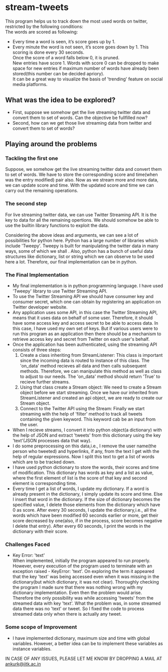 # stream-tweets
This program helps us to track down the most used words on twitter, restricted by the following conditions:  
The words are scored as following:  
* Every time a word is seen, it’s score goes up by 1.  
* Every minute the word is not seen, it’s score goes down by 1. This scoring is done every 30 seconds.  
Once the score of a word falls below 0, it is pruned.  
New entries have score 1. Words with score 0 can be dropped to make space for new entries if maximum number of words have already been stored(this number can be decided apriory).  
It can be a great way to visualize the basis of 'trending' feature on social media platforms.

## What was the idea to be explored?  
* First, suppose we somehow get the live streaming twitter data and convert them to set of words. Can the objective be fullfilled now?  
* Second, how can we get those live streaming data from twitter and convert them to set of words?

## Playing around the problems
### Tackling the first one
Suppose, we somehow get the live streaming twitter data and convert them to set of words. We have to store the corresponding score and time(when was the entry modified) pair also. Now as we stream more and more data, we can update score and time. With the updated score and time we can carry out the remaining operations.
### The second step
For live streaming twitter data, we can use Twitter Streaming API. It is the key to data for all the remaining opertions. We should somehow be able to use the builtin library functions to exploit the data.  

Considering the above ideas and arguments, we can see a lot of possibilities for python here. Python has a large number of libraries which include 'Tweepy'. Tweepy is built for manipulating the twitter data in many ways, some of which we shall . Also, python has a bunch of useful data structures like dictionary, list or string which we can observe to be used here a lot. Therefore, our final implementation can be in python.
### The Final Implementation
* My final implementation is in python programming language. I have used 'Tweepy' library to use Twitter Streaming API.
* To use the Twitter Streaming API we should have consumer key and consumer secret, which one can obtain by registering an application on Twitter developer website.  
* Any application uses some API, in this case the Twitter Streaming API, means that it uses data on behalf of some user. Therefore, it should have some access key and access secret to be able to access data. In this case, I have used my own set of keys. But if various users were to run this program as an application then there should be a mechanism to retrieve access key and secret from Twitter on each user's behalf.  
* Once the application has been authenticated, using the streaming API consists of three steps:
  1. Create a class inheriting from StreamListener: This class is important since the incoming data is routed to instance of this class. The 'on_data' method recieves all data and then calls subsequent methods. Therefore, we can manipulate this method as well as class to adjust to our needs. The 'on_data' method should return 'True' to recieve further streams.
  2. Using that class create a Stream object: We need to create a Stream object before we start streaming. Once we have our inherited from StreamListener and created an api object, we are ready to create our Stream object.
  3. Connect to the Twitter API using the Stream: Finally we start streaming with the help of 'filter' method to track all tweets containing the given keyword. This keyword cab be an input from the user.  
* When I recieve streams, I convert it into python object(a dictionary) with the help of JSON and extract 'tweets' from this dictionary using the key 'text'(JSON processes data that way).  
* I do some preprocessing on this data,i.e., I remove the user name(the person who tweeted) and hyperlinks, if any, from the text I get with the help of regular expressions. Now I split this text to get a list of words which are to be tracked down.
* I have used python dictionary to store the words, their scores and time of modification. This dictionary has words as key and a list as value, where the first element of list is the score of that key and second element is corresponding time.
* Every time I get a list of words, I update my dictionary. If a word is already present in the dictionary, I simply update its score and time. Else I insert that word in the dictionary. If the size of dictionary becomes the specified value, I delete those elements from the dictionary which have 0 as score. After every 30 seconds, I update the dictionary,i.e., all the words which have been modified 60 seconds earlier or more, get their score decreased by one(also, if in the process, score becomes negative I delete that entry). After every 60 seconds, I print the words in the dictionary with their score.  

### Challenges Faced
* Key Error: 'text'  
	When implemented, initially the program appeared to run properly. However, every execution of the program used to terminate with an exception raised - KeyError: 'text'. On exploring the term it appeared that the key 'text' was being accessed even when it was missing in the dictionary(but which dictionary, it was not clear). Thoroughly checking the program I made sure that there was nothing wrong with my dictionary implementation. Even then the problem would arise. Therefore the only possibility was while accessing 'tweets' from the streamed data with key 'text'. What the problem was, in some streamed data there was no 'text' or tweet. So I fixed the code to process streamed data only when there is actually any tweet.

### Some scope of Improvement
* I have implemented dictionary, maximum size and time with global variables. However, a better idea can be to implement these variables as instance variables.

IN CASE OF ANY ISSUES, PLEASE LET ME KNOW BY DROPPING A MAIL AT ankurk@iitk.ac.in
